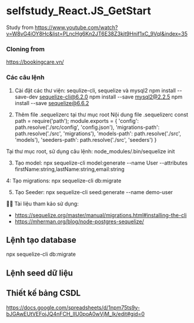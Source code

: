 # selfstudy_React.JS_GetStart
Study from https://www.youtube.com/watch?v=W8vG4iOY8Hc&list=PLncHg6Kn2JT6E38Z3kit9Hnif1xC_9VqI&index=35
### Cloning from
https://bookingcare.vn/

### Các câu lệnh
 1. Cài đặt các thư viện: sequlize-cli, sequelize và mysql2
npm install --save-dev sequelize-cli@6.2.0
npm install --save mysql2@2.2.5
npm install --save sequelize@6.6.2

 2. Thêm file .sequelizerc tại thư mục root
Nội dung file .sequelizerc
const path = require('path');
module.exports = {
  'config': path.resolve('./src/config', 'config.json'),
  'migrations-path': path.resolve('./src', 'migrations'),
  'models-path': path.resolve('./src', 'models'),
  'seeders-path': path.resolve('./src', 'seeders')
}

 Tại thư mục root, sử dụng câu lệnh: node_modules/.bin/sequelize init

 3. Tạo model: 
npx sequelize-cli model:generate --name User --attributes firstName:string,lastName:string,email:string

 4: Tạo migrations:
npx sequelize-cli db:migrate

5. Tạo Seeder: npx sequelize-cli seed:generate --name demo-user

🐱‍🚀 Tài liệu tham kảo sử dụng:
- https://sequelize.org/master/manual/migrations.html#installing-the-cli
- https://mherman.org/blog/node-postgres-sequelize/
## Lệnh tạo database
npx sequelize-cli db:migrate
## Lệnh seed dữ liệu

## Thiết kế bảng CSDL
https://docs.google.com/spreadsheets/d/1npm75ts9y-bJGAwEUtVEFojJQ4nFCH_lIU0poA0wVjM_lk/edit#gid=0
